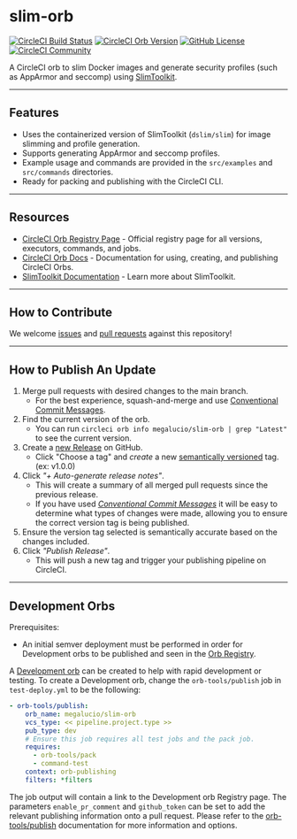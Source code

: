 # slim-orb

[![CircleCI Build Status](https://circleci.com/gh/megalucio/slim-orb.svg?style=shield "CircleCI Build Status")](https://circleci.com/gh/megalucio/slim-orb) [![CircleCI Orb Version](https://badges.circleci.com/orbs/megalucio/slim-orb.svg)](https://circleci.com/developer/orbs/orb/megalucio/slim-orb) [![GitHub License](https://img.shields.io/badge/license-MIT-lightgrey.svg)](https://raw.githubusercontent.com/megalucio/slim-orb/master/LICENSE) [![CircleCI Community](https://img.shields.io/badge/community-CircleCI%20Discuss-343434.svg)](https://discuss.circleci.com/c/ecosystem/orbs)

A CircleCI orb to slim Docker images and generate security profiles (such as AppArmor and seccomp) using [SlimToolkit](https://github.com/slimtoolkit/slim).

---

## Features

- Uses the containerized version of SlimToolkit (`dslim/slim`) for image slimming and profile generation.
- Supports generating AppArmor and seccomp profiles.
- Example usage and commands are provided in the `src/examples` and `src/commands` directories.
- Ready for packing and publishing with the CircleCI CLI.

---

## Resources

- [CircleCI Orb Registry Page](https://circleci.com/developer/orbs/orb/megalucio/slim-orb) - Official registry page for all versions, executors, commands, and jobs.
- [CircleCI Orb Docs](https://circleci.com/docs/orb-intro/#section=configuration) - Documentation for using, creating, and publishing CircleCI Orbs.
- [SlimToolkit Documentation](https://github.com/slimtoolkit/slim) - Learn more about SlimToolkit.

---

## How to Contribute

We welcome [issues](https://github.com/megalucio/slim-orb/issues) and [pull requests](https://github.com/megalucio/slim-orb/pulls) against this repository!

---

## How to Publish An Update

1. Merge pull requests with desired changes to the main branch.
    - For the best experience, squash-and-merge and use [Conventional Commit Messages](https://conventionalcommits.org/).
2. Find the current version of the orb.
    - You can run `circleci orb info megalucio/slim-orb | grep "Latest"` to see the current version.
3. Create a [new Release](https://github.com/megalucio/slim-orb/releases/new) on GitHub.
    - Click "Choose a tag" and _create_ a new [semantically versioned](http://semver.org/) tag. (ex: v1.0.0)
4. Click _"+ Auto-generate release notes"_.
    - This will create a summary of all merged pull requests since the previous release.
    - If you have used _[Conventional Commit Messages](https://conventionalcommits.org/)_ it will be easy to determine what types of changes were made, allowing you to ensure the correct version tag is being published.
5. Ensure the version tag selected is semantically accurate based on the changes included.
6. Click _"Publish Release"_.
    - This will push a new tag and trigger your publishing pipeline on CircleCI.

---

## Development Orbs

Prerequisites:

- An initial semver deployment must be performed in order for Development orbs to be published and seen in the [Orb Registry](https://circleci.com/developer/orbs).

A [Development orb](https://circleci.com/docs/orb-concepts/#development-orbs) can be created to help with rapid development or testing. To create a Development orb, change the `orb-tools/publish` job in `test-deploy.yml` to be the following:

```yaml
- orb-tools/publish:
    orb_name: megalucio/slim-orb
    vcs_type: << pipeline.project.type >>
    pub_type: dev
    # Ensure this job requires all test jobs and the pack job.
    requires:
      - orb-tools/pack
      - command-test
    context: orb-publishing
    filters: *filters
```

The job output will contain a link to the Development orb Registry page. The parameters `enable_pr_comment` and `github_token` can be set to add the relevant publishing information onto a pull request. Please refer to the [orb-tools/publish](https://circleci.com/developer/orbs/orb/circleci/orb-tools#jobs-publish) documentation for more information and options.